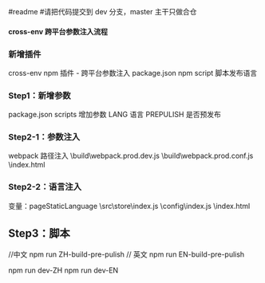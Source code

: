 #readme #请把代码提交到 dev 分支，master 主干只做合仓

#### cross-env 跨平台参数注入流程

### 新增插件

cross-env npm 插件 - 跨平台参数注入
package.json
npm script 脚本发布语言

### Step1：新增参数

package.json scripts 增加参数
LANG 语言
PREPULISH 是否预发布

### Step2-1：参数注入

webpack 路径注入
\build\webpack.prod.dev.js
\build\webpack.prod.conf.js
\index.html

### Step2-2：语言注入

变量：pageStaticLanguage
\src\store\index.js
\config\index.js
\index.html

## Step3：脚本

//中文
npm run ZH-build-pre-pulish
// 英文
npm run EN-build-pre-pulish

npm run dev-ZH
npm run dev-EN
